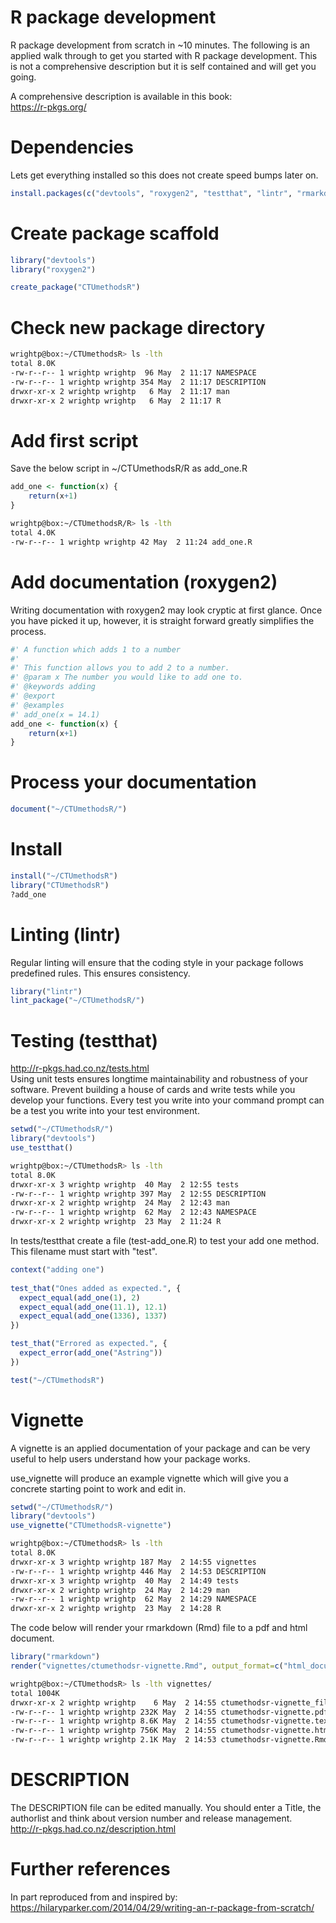 # R package development
R package development from scratch in ~10 minutes. The following is an applied walk through to get you started with R package development. This is not a comprehensive description but it is self contained and will get you going.

A comprehensive description is available in this book:  
https://r-pkgs.org/

# Dependencies
Lets get everything installed so this does not create speed bumps later on.
``` r
install.packages(c("devtools", "roxygen2", "testthat", "lintr", "rmarkdown"), dependencies = TRUE)
```

# Create package scaffold

``` r
library("devtools")
library("roxygen2")

create_package("CTUmethodsR")
```

# Check new package directory

``` bash
wrightp@box:~/CTUmethodsR> ls -lth
total 8.0K
-rw-r--r-- 1 wrightp wrightp  96 May  2 11:17 NAMESPACE
-rw-r--r-- 1 wrightp wrightp 354 May  2 11:17 DESCRIPTION
drwxr-xr-x 2 wrightp wrightp   6 May  2 11:17 man
drwxr-xr-x 2 wrightp wrightp   6 May  2 11:17 R
```

# Add first script
Save the below script in ~/CTUmethodsR/R as add_one.R
``` r
add_one <- function(x) {
    return(x+1)
}
```

``` bash
wrightp@box:~/CTUmethodsR/R> ls -lth
total 4.0K
-rw-r--r-- 1 wrightp wrightp 42 May  2 11:24 add_one.R
```

# Add documentation (roxygen2)
Writing documentation with roxygen2 may look cryptic at first glance. Once you have picked it up, however,
it is straight forward greatly simplifies the process.
```r
#' A function which adds 1 to a number
#'
#' This function allows you to add 2 to a number.
#' @param x The number you would like to add one to.
#' @keywords adding
#' @export
#' @examples
#' add_one(x = 14.1)
add_one <- function(x) {
    return(x+1)
}
```
# Process your documentation

```r
document("~/CTUmethodsR/")
```

# Install

```r
install("~/CTUmethodsR")
library("CTUmethodsR")
?add_one
```

# Linting (lintr)

Regular linting will ensure that the coding style in your package follows
predefined rules. This ensures consistency.

```r
library("lintr")
lint_package("~/CTUmethodsR/")
```
# Testing (testthat)
http://r-pkgs.had.co.nz/tests.html  
Using unit tests ensures longtime maintainability and robustness of your software.
Prevent building a house of cards and write tests while you develop your functions.
Every test you write into your command prompt can be a test you write into your test environment.

```r
setwd("~/CTUmethodsR/")
library("devtools")
use_testthat()
```

```bash
wrightp@box:~/CTUmethodsR> ls -lth
total 8.0K
drwxr-xr-x 3 wrightp wrightp  40 May  2 12:55 tests
-rw-r--r-- 1 wrightp wrightp 397 May  2 12:55 DESCRIPTION
drwxr-xr-x 2 wrightp wrightp  24 May  2 12:43 man
-rw-r--r-- 1 wrightp wrightp  62 May  2 12:43 NAMESPACE
drwxr-xr-x 2 wrightp wrightp  23 May  2 11:24 R
```

In tests/testthat create a file (test-add_one.R) to test your add one method. This filename must start
with "test".

```r
context("adding one")
 
test_that("Ones added as expected.", {
  expect_equal(add_one(1), 2)
  expect_equal(add_one(11.1), 12.1)
  expect_equal(add_one(1336), 1337)
})

test_that("Errored as expected.", {
  expect_error(add_one("Astring"))
})

```

```r
test("~/CTUmethodsR")
```

# Vignette
A vignette is an applied documentation of your package and can be very useful to help
users understand how your package works.

use_vignette will produce an example vignette which will give you a concrete starting point 
to work and edit in.

```r
setwd("~/CTUmethodsR/")
library("devtools")
use_vignette("CTUmethodsR-vignette")
```

``` bash
wrightp@box:~/CTUmethodsR> ls -lth
total 8.0K
drwxr-xr-x 3 wrightp wrightp 187 May  2 14:55 vignettes
-rw-r--r-- 1 wrightp wrightp 446 May  2 14:53 DESCRIPTION
drwxr-xr-x 3 wrightp wrightp  40 May  2 14:49 tests
drwxr-xr-x 2 wrightp wrightp  24 May  2 14:29 man
-rw-r--r-- 1 wrightp wrightp  62 May  2 14:29 NAMESPACE
drwxr-xr-x 2 wrightp wrightp  23 May  2 14:28 R
```

The code below will render your rmarkdown (Rmd) file to a pdf and html document.
```r
library("rmarkdown")
render("vignettes/ctumethodsr-vignette.Rmd", output_format=c("html_document", "pdf_document"))
```

``` bash
wrightp@box:~/CTUmethodsR> ls -lth vignettes/
total 1004K
drwxr-xr-x 2 wrightp wrightp    6 May  2 14:55 ctumethodsr-vignette_files
-rw-r--r-- 1 wrightp wrightp 232K May  2 14:55 ctumethodsr-vignette.pdf
-rw-r--r-- 1 wrightp wrightp 8.6K May  2 14:55 ctumethodsr-vignette.tex
-rw-r--r-- 1 wrightp wrightp 756K May  2 14:55 ctumethodsr-vignette.html
-rw-r--r-- 1 wrightp wrightp 2.1K May  2 14:53 ctumethodsr-vignette.Rmd
```

# DESCRIPTION
The DESCRIPTION file can be edited manually. You should enter a Title, the authorlist and think about
version number and release management.
http://r-pkgs.had.co.nz/description.html

# Further references
In part reproduced from and inspired by:  
https://hilaryparker.com/2014/04/29/writing-an-r-package-from-scratch/
